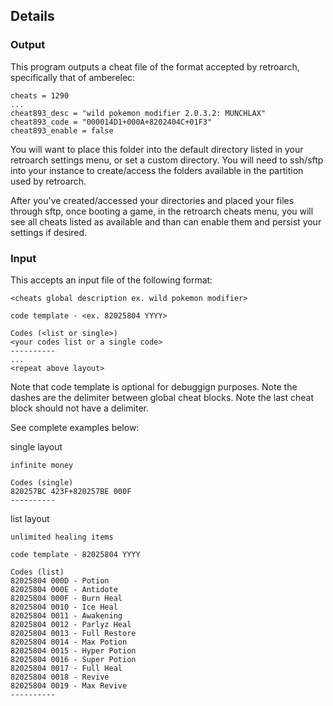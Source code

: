## Details

### Output
This program outputs a cheat file of the format accepted by retroarch, specifically that of amberelec:
```
cheats = 1290
...
cheat893_desc = "wild pokemon modifier 2.0.3.2: MUNCHLAX"
cheat893_code = "000014D1+000A+8202404C+01F3"
cheat893_enable = false
```

You will want to place this folder into the default directory listed in your retroarch settings menu, or set a custom directory.
You will need to ssh/sftp into your instance to create/access the folders available in the partition used by retroarch.

After you've created/accessed your directories and placed your files through sftp, once booting a game, in the retroarch cheats menu, you will see all cheats listed as available and than can enable them and persist your settings if desired.

### Input
This accepts an input file of the following format:
```
<cheats global description ex. wild pokemon modifier>

code template - <ex. 82025804 YYYY>

Codes (<list or single>)
<your codes list or a single code>
----------
...
<repeat above layout>
```

Note that code template is optional for debuggign purposes.
Note the dashes are the delimiter between global cheat blocks.
Note the last cheat block should not have a delimiter.

See complete examples below:

single layout
```
infinite money

Codes (single)
820257BC 423F+820257BE 000F
----------
```

list layout
```
unlimited healing items

code template - 82025804 YYYY

Codes (list)
82025804 000D - Potion
82025804 000E - Antidote
82025804 000F - Burn Heal
82025804 0010 - Ice Heal
82025804 0011 - Awakening
82025804 0012 - Parlyz Heal
82025804 0013 - Full Restore
82025804 0014 - Max Potion
82025804 0015 - Hyper Potion
82025804 0016 - Super Potion
82025804 0017 - Full Heal
82025804 0018 - Revive
82025804 0019 - Max Revive
----------
```
